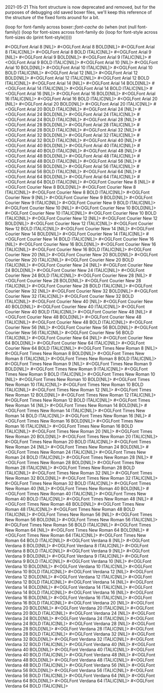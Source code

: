 2021-05-21 This font structure is now deprecated and removed, but for the purposes of debugging
old saved boxer files, we'll keep this reference of the structure of the fixed fonts around for a bit.

(loop for font-family across boxer::*font-cache* do
                  (when (not (null font-family))
                    (loop for font-sizes across font-family do
                          (loop for font-style across font-sizes do
                                (print font-style)))))

#<OGLFont Arial 8 [NIL]>
#<OGLFont Arial 8  BOLD[NIL]>
#<OGLFont Arial 8  ITALIC[NIL]>
#<OGLFont Arial 8  BOLD ITALIC[NIL]>
#<OGLFont Arial 9 [NIL]>
#<OGLFont Arial 9  BOLD[NIL]>
#<OGLFont Arial 9  ITALIC[NIL]>
#<OGLFont Arial 9  BOLD ITALIC[NIL]>
#<OGLFont Arial 10 [NIL]>
#<OGLFont Arial 10  BOLD[NIL]>
#<OGLFont Arial 10  ITALIC[NIL]>
#<OGLFont Arial 10  BOLD ITALIC[NIL]>
#<OGLFont Arial 12 [NIL]>
#<OGLFont Arial 12  BOLD[NIL]>
#<OGLFont Arial 12  ITALIC[NIL]>
#<OGLFont Arial 12  BOLD ITALIC[NIL]>
#<OGLFont Arial 14 [NIL]>
#<OGLFont Arial 14  BOLD[NIL]>
#<OGLFont Arial 14  ITALIC[NIL]>
#<OGLFont Arial 14  BOLD ITALIC[NIL]>
#<OGLFont Arial 16 [NIL]>
#<OGLFont Arial 16  BOLD[NIL]>
#<OGLFont Arial 16  ITALIC[NIL]>
#<OGLFont Arial 16  BOLD ITALIC[NIL]>
#<OGLFont Arial 20 [NIL]>
#<OGLFont Arial 20  BOLD[NIL]>
#<OGLFont Arial 20  ITALIC[NIL]>
#<OGLFont Arial 20  BOLD ITALIC[NIL]>
#<OGLFont Arial 24 [NIL]>
#<OGLFont Arial 24  BOLD[NIL]>
#<OGLFont Arial 24  ITALIC[NIL]>
#<OGLFont Arial 24  BOLD ITALIC[NIL]>
#<OGLFont Arial 28 [NIL]>
#<OGLFont Arial 28  BOLD[NIL]>
#<OGLFont Arial 28  ITALIC[NIL]>
#<OGLFont Arial 28  BOLD ITALIC[NIL]>
#<OGLFont Arial 32 [NIL]>
#<OGLFont Arial 32  BOLD[NIL]>
#<OGLFont Arial 32  ITALIC[NIL]>
#<OGLFont Arial 32  BOLD ITALIC[NIL]>
#<OGLFont Arial 40 [NIL]>
#<OGLFont Arial 40  BOLD[NIL]>
#<OGLFont Arial 40  ITALIC[NIL]>
#<OGLFont Arial 40  BOLD ITALIC[NIL]>
#<OGLFont Arial 48 [NIL]>
#<OGLFont Arial 48  BOLD[NIL]>
#<OGLFont Arial 48  ITALIC[NIL]>
#<OGLFont Arial 48  BOLD ITALIC[NIL]>
#<OGLFont Arial 56 [NIL]>
#<OGLFont Arial 56  BOLD[NIL]>
#<OGLFont Arial 56  ITALIC[NIL]>
#<OGLFont Arial 56  BOLD ITALIC[NIL]>
#<OGLFont Arial 64 [NIL]>
#<OGLFont Arial 64  BOLD[NIL]>
#<OGLFont Arial 64  ITALIC[NIL]>
#<OGLFont Arial 64  BOLD ITALIC[NIL]>
#<OGLFont Courier New 8 [NIL]>
#<OGLFont Courier New 8  BOLD[NIL]>
#<OGLFont Courier New 8  ITALIC[NIL]>
#<OGLFont Courier New 8  BOLD ITALIC[NIL]>
#<OGLFont Courier New 9 [NIL]>
#<OGLFont Courier New 9  BOLD[NIL]>
#<OGLFont Courier New 9  ITALIC[NIL]>
#<OGLFont Courier New 9  BOLD ITALIC[NIL]>
#<OGLFont Courier New 10 [NIL]>
#<OGLFont Courier New 10  BOLD[NIL]>
#<OGLFont Courier New 10  ITALIC[NIL]>
#<OGLFont Courier New 10  BOLD ITALIC[NIL]>
#<OGLFont Courier New 12 [NIL]>
#<OGLFont Courier New 12  BOLD[NIL]>
#<OGLFont Courier New 12  ITALIC[NIL]>
#<OGLFont Courier New 12  BOLD ITALIC[NIL]>
#<OGLFont Courier New 14 [NIL]>
#<OGLFont Courier New 14  BOLD[NIL]>
#<OGLFont Courier New 14  ITALIC[NIL]>
#<OGLFont Courier New 14  BOLD ITALIC[NIL]>
#<OGLFont Courier New 16 [NIL]>
#<OGLFont Courier New 16  BOLD[NIL]>
#<OGLFont Courier New 16  ITALIC[NIL]>
#<OGLFont Courier New 16  BOLD ITALIC[NIL]>
#<OGLFont Courier New 20 [NIL]>
#<OGLFont Courier New 20  BOLD[NIL]>
#<OGLFont Courier New 20  ITALIC[NIL]>
#<OGLFont Courier New 20  BOLD ITALIC[NIL]>
#<OGLFont Courier New 24 [NIL]>
#<OGLFont Courier New 24  BOLD[NIL]>
#<OGLFont Courier New 24  ITALIC[NIL]>
#<OGLFont Courier New 24  BOLD ITALIC[NIL]>
#<OGLFont Courier New 28 [NIL]>
#<OGLFont Courier New 28  BOLD[NIL]>
#<OGLFont Courier New 28  ITALIC[NIL]>
#<OGLFont Courier New 28  BOLD ITALIC[NIL]>
#<OGLFont Courier New 32 [NIL]>
#<OGLFont Courier New 32  BOLD[NIL]>
#<OGLFont Courier New 32  ITALIC[NIL]>
#<OGLFont Courier New 32  BOLD ITALIC[NIL]>
#<OGLFont Courier New 40 [NIL]>
#<OGLFont Courier New 40  BOLD[NIL]>
#<OGLFont Courier New 40  ITALIC[NIL]>
#<OGLFont Courier New 40  BOLD ITALIC[NIL]>
#<OGLFont Courier New 48 [NIL]>
#<OGLFont Courier New 48  BOLD[NIL]>
#<OGLFont Courier New 48  ITALIC[NIL]>
#<OGLFont Courier New 48  BOLD ITALIC[NIL]>
#<OGLFont Courier New 56 [NIL]>
#<OGLFont Courier New 56  BOLD[NIL]>
#<OGLFont Courier New 56  ITALIC[NIL]>
#<OGLFont Courier New 56  BOLD ITALIC[NIL]>
#<OGLFont Courier New 64 [NIL]>
#<OGLFont Courier New 64  BOLD[NIL]>
#<OGLFont Courier New 64  ITALIC[NIL]>
#<OGLFont Courier New 64  BOLD ITALIC[NIL]>
#<OGLFont Times New Roman 8 [NIL]>
#<OGLFont Times New Roman 8  BOLD[NIL]>
#<OGLFont Times New Roman 8  ITALIC[NIL]>
#<OGLFont Times New Roman 8  BOLD ITALIC[NIL]>
#<OGLFont Times New Roman 9 [NIL]>
#<OGLFont Times New Roman 9  BOLD[NIL]>
#<OGLFont Times New Roman 9  ITALIC[NIL]>
#<OGLFont Times New Roman 9  BOLD ITALIC[NIL]>
#<OGLFont Times New Roman 10 [NIL]>
#<OGLFont Times New Roman 10  BOLD[NIL]>
#<OGLFont Times New Roman 10  ITALIC[NIL]>
#<OGLFont Times New Roman 10  BOLD ITALIC[NIL]>
#<OGLFont Times New Roman 12 [NIL]>
#<OGLFont Times New Roman 12  BOLD[NIL]>
#<OGLFont Times New Roman 12  ITALIC[NIL]>
#<OGLFont Times New Roman 12  BOLD ITALIC[NIL]>
#<OGLFont Times New Roman 14 [NIL]>
#<OGLFont Times New Roman 14  BOLD[NIL]>
#<OGLFont Times New Roman 14  ITALIC[NIL]>
#<OGLFont Times New Roman 14  BOLD ITALIC[NIL]>
#<OGLFont Times New Roman 16 [NIL]>
#<OGLFont Times New Roman 16  BOLD[NIL]>
#<OGLFont Times New Roman 16  ITALIC[NIL]>
#<OGLFont Times New Roman 16  BOLD ITALIC[NIL]>
#<OGLFont Times New Roman 20 [NIL]>
#<OGLFont Times New Roman 20  BOLD[NIL]>
#<OGLFont Times New Roman 20  ITALIC[NIL]>
#<OGLFont Times New Roman 20  BOLD ITALIC[NIL]>
#<OGLFont Times New Roman 24 [NIL]>
#<OGLFont Times New Roman 24  BOLD[NIL]>
#<OGLFont Times New Roman 24  ITALIC[NIL]>
#<OGLFont Times New Roman 24  BOLD ITALIC[NIL]>
#<OGLFont Times New Roman 28 [NIL]>
#<OGLFont Times New Roman 28  BOLD[NIL]>
#<OGLFont Times New Roman 28  ITALIC[NIL]>
#<OGLFont Times New Roman 28  BOLD ITALIC[NIL]>
#<OGLFont Times New Roman 32 [NIL]>
#<OGLFont Times New Roman 32  BOLD[NIL]>
#<OGLFont Times New Roman 32  ITALIC[NIL]>
#<OGLFont Times New Roman 32  BOLD ITALIC[NIL]>
#<OGLFont Times New Roman 40 [NIL]>
#<OGLFont Times New Roman 40  BOLD[NIL]>
#<OGLFont Times New Roman 40  ITALIC[NIL]>
#<OGLFont Times New Roman 40  BOLD ITALIC[NIL]>
#<OGLFont Times New Roman 48 [NIL]>
#<OGLFont Times New Roman 48  BOLD[NIL]>
#<OGLFont Times New Roman 48  ITALIC[NIL]>
#<OGLFont Times New Roman 48  BOLD ITALIC[NIL]>
#<OGLFont Times New Roman 56 [NIL]>
#<OGLFont Times New Roman 56  BOLD[NIL]>
#<OGLFont Times New Roman 56  ITALIC[NIL]>
#<OGLFont Times New Roman 56  BOLD ITALIC[NIL]>
#<OGLFont Times New Roman 64 [NIL]>
#<OGLFont Times New Roman 64  BOLD[NIL]>
#<OGLFont Times New Roman 64  ITALIC[NIL]>
#<OGLFont Times New Roman 64  BOLD ITALIC[NIL]>
#<OGLFont Verdana 8 [NIL]>
#<OGLFont Verdana 8  BOLD[NIL]>
#<OGLFont Verdana 8  ITALIC[NIL]>
#<OGLFont Verdana 8  BOLD ITALIC[NIL]>
#<OGLFont Verdana 9 [NIL]>
#<OGLFont Verdana 9  BOLD[NIL]>
#<OGLFont Verdana 9  ITALIC[NIL]>
#<OGLFont Verdana 9  BOLD ITALIC[NIL]>
#<OGLFont Verdana 10 [NIL]>
#<OGLFont Verdana 10  BOLD[NIL]>
#<OGLFont Verdana 10  ITALIC[NIL]>
#<OGLFont Verdana 10  BOLD ITALIC[NIL]>
#<OGLFont Verdana 12 [NIL]>
#<OGLFont Verdana 12  BOLD[NIL]>
#<OGLFont Verdana 12  ITALIC[NIL]>
#<OGLFont Verdana 12  BOLD ITALIC[NIL]>
#<OGLFont Verdana 14 [NIL]>
#<OGLFont Verdana 14  BOLD[NIL]>
#<OGLFont Verdana 14  ITALIC[NIL]>
#<OGLFont Verdana 14  BOLD ITALIC[NIL]>
#<OGLFont Verdana 16 [NIL]>
#<OGLFont Verdana 16  BOLD[NIL]>
#<OGLFont Verdana 16  ITALIC[NIL]>
#<OGLFont Verdana 16  BOLD ITALIC[NIL]>
#<OGLFont Verdana 20 [NIL]>
#<OGLFont Verdana 20  BOLD[NIL]>
#<OGLFont Verdana 20  ITALIC[NIL]>
#<OGLFont Verdana 20  BOLD ITALIC[NIL]>
#<OGLFont Verdana 24 [NIL]>
#<OGLFont Verdana 24  BOLD[NIL]>
#<OGLFont Verdana 24  ITALIC[NIL]>
#<OGLFont Verdana 24  BOLD ITALIC[NIL]>
#<OGLFont Verdana 28 [NIL]>
#<OGLFont Verdana 28  BOLD[NIL]>
#<OGLFont Verdana 28  ITALIC[NIL]>
#<OGLFont Verdana 28  BOLD ITALIC[NIL]>
#<OGLFont Verdana 32 [NIL]>
#<OGLFont Verdana 32  BOLD[NIL]>
#<OGLFont Verdana 32  ITALIC[NIL]>
#<OGLFont Verdana 32  BOLD ITALIC[NIL]>
#<OGLFont Verdana 40 [NIL]>
#<OGLFont Verdana 40  BOLD[NIL]>
#<OGLFont Verdana 40  ITALIC[NIL]>
#<OGLFont Verdana 40  BOLD ITALIC[NIL]>
#<OGLFont Verdana 48 [NIL]>
#<OGLFont Verdana 48  BOLD[NIL]>
#<OGLFont Verdana 48  ITALIC[NIL]>
#<OGLFont Verdana 48  BOLD ITALIC[NIL]>
#<OGLFont Verdana 56 [NIL]>
#<OGLFont Verdana 56  BOLD[NIL]>
#<OGLFont Verdana 56  ITALIC[NIL]>
#<OGLFont Verdana 56  BOLD ITALIC[NIL]>
#<OGLFont Verdana 64 [NIL]>
#<OGLFont Verdana 64  BOLD[NIL]>
#<OGLFont Verdana 64  ITALIC[NIL]>
#<OGLFont Verdana 64  BOLD ITALIC[NIL]>
